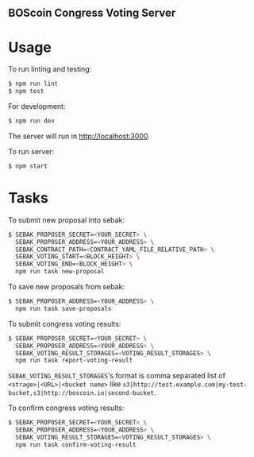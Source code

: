 BOScoin Congress Voting Server
--------------

# Usage

To run linting and testing:

```sh
$ npm run lint
$ npm test
```

For development:

```sh
$ npm run dev
```

The server will run in <http://localhost:3000>.

To run server:

```sh
$ npm start
```

# Tasks
To submit new proposal into sebak:

```sh
$ SEBAK_PROPOSER_SECRET=<YOUR_SECRET> \
  SEBAK_PROPOSER_ADDRESS=<YOUR_ADDRESS> \
  SEBAK_CONTRACT_PATH=<CONTRACT_YAML_FILE_RELATIVE_PATH> \
  SEBAK_VOTING_START=<BLOCK_HEIGHT> \
  SEBAK_VOTING_END=<BLOCK_HEIGHT> \
  npm run task new-proposal
```

To save new proposals from sebak:

```sh
$ SEBAK_PROPOSER_ADDRESS=<YOUR_ADDRESS> \
  npm run task save-proposals
```

To submit congress voting results:

```sh
$ SEBAK_PROPOSER_SECRET=<YOUR_SECRET> \
  SEBAK_PROPOSER_ADDRESS=<YOUR_ADDRESS> \
  SEBAK_VOTING_RESULT_STORAGES=<VOTING_RESULT_STORAGES> \
  npm run task report-voting-result
```

`SEBAK_VOTING_RESULT_STORAGES`'s format is comma separated list of `<strage>|<URL>|<bucket name>`
like `s3|http://test.example.com|my-test-bucket,s3|http://boscoin.io|second-bucket`.

To confirm congress voting results:

```sh
$ SEBAK_PROPOSER_SECRET=<YOUR_SECRET> \
  SEBAK_PROPOSER_ADDRESS=<YOUR_ADDRESS> \
  SEBAK_VOTING_RESULT_STORAGES=<VOTING_RESULT_STORAGES> \
  npm run task confirm-voting-result
```

